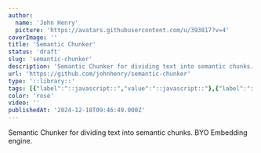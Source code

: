```yaml
---
author:
  name: 'John Henry'
  picture: 'https://avatars.githubusercontent.com/u/393817?v=4'
coverImage: ''
title: 'Semantic Chunker'
status: 'draft'
slug: 'semantic-chunker'
description: 'Semantic Chunker for dividing text into semantic chunks. BYO Embedding engine.'
url: 'https://github.com/johnhenry/semantic-chunker'
type: '::library::'
tags: [{"label":"::javascript::","value":"::javascript::"},{"label":"::chrome.ai::","value":"::chrome.ai::"},{"label":"::ollama::","value":"::ollama::"}]
color: 'rose'
video: ''
publishedAt: '2024-12-18T09:46:49.000Z'
---
```


Semantic Chunker for dividing text into semantic chunks. BYO Embedding engine.